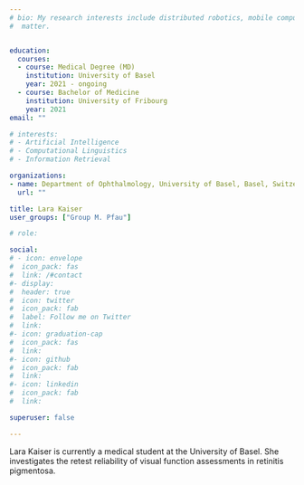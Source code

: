 ```yaml
---
# bio: My research interests include distributed robotics, mobile computing and programmable
#  matter.


education:
  courses:
  - course: Medical Degree (MD)
    institution: University of Basel 
    year: 2021 - ongoing
  - course: Bachelor of Medicine
    institution: University of Fribourg
    year: 2021
email: ""

# interests:
# - Artificial Intelligence
# - Computational Linguistics
# - Information Retrieval

organizations:
- name: Department of Ophthalmology, University of Basel, Basel, Switzerland
  url: ""

title: Lara Kaiser
user_groups: ["Group M. Pfau"]

# role: 

social:
# - icon: envelope
#  icon_pack: fas
#  link: /#contact
#- display:
#  header: true
#  icon: twitter
#  icon_pack: fab
#  label: Follow me on Twitter
#  link: 
#- icon: graduation-cap
#  icon_pack: fas
#  link: 
#- icon: github
#  icon_pack: fab
#  link: 
#- icon: linkedin
#  icon_pack: fab
#  link: 

superuser: false

---
```


Lara Kaiser is currently a medical student at the University of Basel. She investigates the retest reliability of visual function assessments in retinitis pigmentosa.